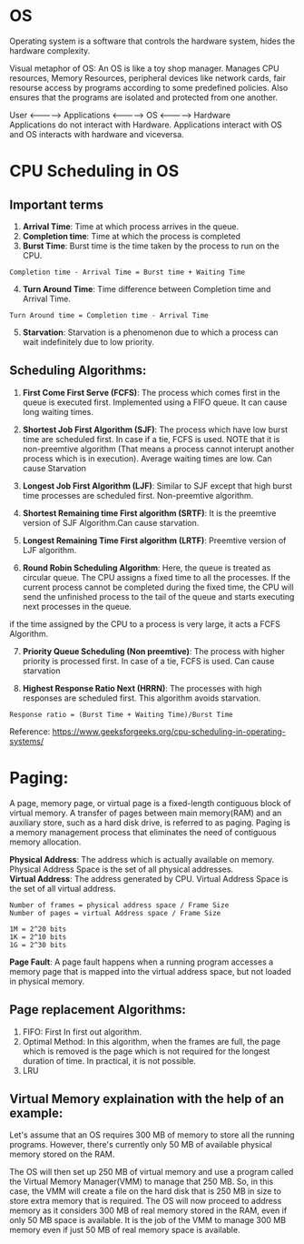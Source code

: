 # OS
Operating system is a software that controls the hardware system, hides the hardware complexity.

Visual metaphor of OS: An OS is like a toy shop manager. Manages CPU resources, Memory Resources, peripheral devices like network cards, fair resourse access by programs according to some predefined policies. Also ensures that the programs are isolated and protected from one another.


User <-----> Applications <-----> OS <-----> Hardware <br/>
Applications do not interact with Hardware. Applications interact with OS and OS interacts with hardware and viceversa.  

# CPU Scheduling in OS

## Important terms
1) **Arrival Time**: Time at which process arrives in the queue.
2) **Completion time**: Time at which the process is completed
3) **Burst Time**: Burst time is the time taken by the process to run on the CPU.

```Completion time - Arrival Time = Burst time + Waiting Time```

4) **Turn Around Time**: Time difference between Completion time and Arrival Time.

```Turn Around time = Completion time - Arrival Time```

5) **Starvation**: Starvation is a phenomenon due to which a process can wait indefinitely due to low priority.

## Scheduling Algorithms:
1) **First Come First Serve (FCFS)**: The process which comes first in the queue is executed first. Implemented using a FIFO queue. It can cause long waiting times.

2) **Shortest Job First Algorithm (SJF)**: The process which have low burst time are scheduled first. In case if a tie, FCFS is used. NOTE that it is non-preemtive algorithm (That means a process cannot interupt another process which is in execution). Average waiting times are low. Can cause Starvation

3) **Longest Job First Algorithm (LJF)**: Similar to SJF except that high burst time processes are scheduled first. Non-preemtive algorithm.

4) **Shortest Remaining time First algorithm (SRTF)**: It is the preemtive version of SJF Algorithm.Can cause starvation.

5) **Longest Remaining Time First algorithm (LRTF)**: Preemtive version of LJF algorithm.

6) **Round Robin Scheduling Algorithm**: Here, the queue is treated as circular queue. The CPU assigns a fixed time to all the processes. If the current process cannot be completed during the fixed time, the CPU will send the unfinished process to the tail of the queue and starts executing next processes in the queue.

if the time assigned by the CPU to a process is very large, it acts a FCFS Algorithm.

7) **Priority Queue Scheduling (Non preemtive)**: The process with higher priority is processed first. In case of a tie, FCFS is used. Can cause starvation

8) **Highest Response Ratio Next (HRRN)**: The processes with high responses are scheduled first. This algorithm avoids starvation.

```Response ratio = (Burst Time + Waiting Time)/Burst Time```

Reference: <https://www.geeksforgeeks.org/cpu-scheduling-in-operating-systems/>

# Paging:
A page, memory page, or virtual page is a fixed-length contiguous block of virtual memory.
A transfer of pages between main memory(RAM) and an auxiliary store, such as a hard disk drive, is referred to as paging.
Paging is a memory management process that eliminates the need of contiguous memory allocation.

**Physical Address**: The address which is actually available on memory. Physical Address Space is the set of all physical addresses. <br/>
**Virtual Address**: The address generated by CPU. Virtual Address Space is the set of all virtual address.

```
Number of frames = physical address space / Frame Size
Number of pages = virtual Address space / Frame Size
```

```
1M = 2^20 bits
1K = 2^10 bits
1G = 2^30 bits
```

**Page Fault**: A page fault happens when a running program accesses a memory page that is mapped into the virtual address space, but not loaded in physical memory.

## Page replacement Algorithms:
1) FIFO: First In first out algorithm.
2) Optimal Method: In this algorithm, when the frames are full, the page which is removed is the page which is not required for the longest duration of time. In practical, it is not possible.
3) LRU

## Virtual Memory explaination with the help of an example:
Let's assume that an OS requires 300 MB of memory to store all the running programs. However, there's currently only 50 MB of available physical memory stored on the RAM.

The OS will then set up 250 MB of virtual memory and use a program called the Virtual Memory Manager(VMM) to manage that 250 MB.
So, in this case, the VMM will create a file on the hard disk that is 250 MB in size to store extra memory that is required.
The OS will now proceed to address memory as it considers 300 MB of real memory stored in the RAM, even if only 50 MB space is available.
It is the job of the VMM to manage 300 MB memory even if just 50 MB of real memory space is available.

